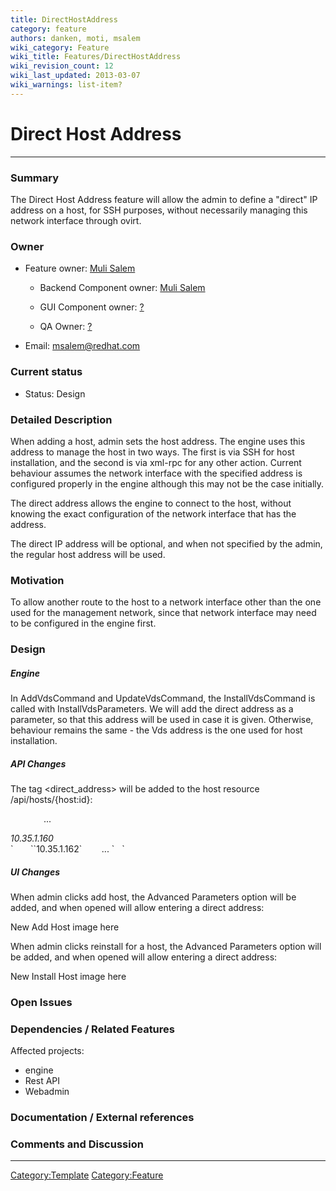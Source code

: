 ```yaml
---
title: DirectHostAddress
category: feature
authors: danken, moti, msalem
wiki_category: Feature
wiki_title: Features/DirectHostAddress
wiki_revision_count: 12
wiki_last_updated: 2013-03-07
wiki_warnings: list-item?
---
```


# Direct Host Address

------------------------------------------------------------------------

### Summary

The Direct Host Address feature will allow the admin to define a "direct" IP address on a host, for SSH purposes, without necessarily managing this network interface through ovirt.

### Owner

*   Feature owner: [ Muli Salem](User:msalem)

    * Backend Component owner: [ Muli Salem](User:msalem)

    * GUI Component owner: [ ?](User:?)

    * QA Owner: [ ?](User:?)

*   Email: msalem@redhat.com

### Current status

*   Status: Design

### Detailed Description

When adding a host, admin sets the host address. The engine uses this address to manage the host in two ways. The first is via SSH for host installation, and the second is via xml-rpc for any other action. Current behaviour assumes the network interface with the specified address is configured properly in the engine although this may not be the case initially.

The direct address allows the engine to connect to the host, without knowing the exact configuration of the network interface that has the address.

The direct IP address will be optional, and when not specified by the admin, the regular host address will be used.

### Motivation

To allow another route to the host to a network interface other than the one used for the management network, since that network interface may need to be configured in the engine first.

### Design

##### Engine

In AddVdsCommand and UpdateVdsCommand, the InstallVdsCommand is called with InstallVdsParameters. We will add the direct address as a parameter, so that this address will be used in case it is given. Otherwise, behaviour remains the same - the Vds address is the one used for host installation.

##### API Changes

The tag <direct_address> will be added to the host resource /api/hosts/{host:id}:

`   `<host id="56d6d62f-6af0-4c02-8500-4be041180031">
             ...
             

<address>
10.35.1.160

</address>
`       `<direct_address>`10.35.1.162`</direct_address>
             ...
`   `</host>

##### UI Changes

When admin clicks add host, the Advanced Parameters option will be added, and when opened will allow entering a direct address:

New Add Host image here

When admin clicks reinstall for a host, the Advanced Parameters option will be added, and when opened will allow entering a direct address:

New Install Host image here

### Open Issues

### Dependencies / Related Features

Affected projects:

*   engine
*   Rest API
*   Webadmin

### Documentation / External references

### Comments and Discussion

------------------------------------------------------------------------

<Category:Template> <Category:Feature>
